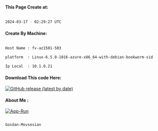 
   
#### This Page Create at:

```bash

2024-03-17 - 02:29:27 UTC

```

#### Create By Machine:

```bash

Host Name : fv-az1501-503

platform  : Linux-6.5.0-1016-azure-x86_64-with-debian-bookworm-sid

Ip Local  : 10.1.0.21

```
#### Download This code Here:

[![GitHub release (latest by date)](https://img.shields.io/github/v/release/Gosdan-Movsesian/Gosdan?style=for-the-badge&label=Download)](https://github.com/Gosdan-Movsesian/Gosdan/releases) 

</p> 

#### About Me :

[![App-Run](https://github.com/Gosdan-Movsesian/Gosdan/actions/workflows/App-Run.yml/badge.svg)](https://github.com/Gosdan-Movsesian/Gosdan/actions/workflows/App-Run.yml)

```bash

Gosdan-Movsesian

```

